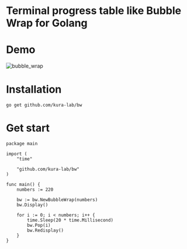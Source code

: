 # Terminal progress table like Bubble Wrap for Golang

# Demo

![bubble_wrap](https://user-images.githubusercontent.com/1156984/66710841-4becfb00-edbb-11e9-855f-d68a86e60af3.gif)

# Installation

```
go get github.com/kura-lab/bw
```

# Get start

```
package main

import (
	"time"

	"github.com/kura-lab/bw"
)

func main() {
	numbers := 220

	bw := bw.NewBubbleWrap(numbers)
	bw.Display()

	for i := 0; i < numbers; i++ {
		time.Sleep(20 * time.Millisecond)
		bw.Pop(i)
		bw.Redisplay()
	}
}
```
